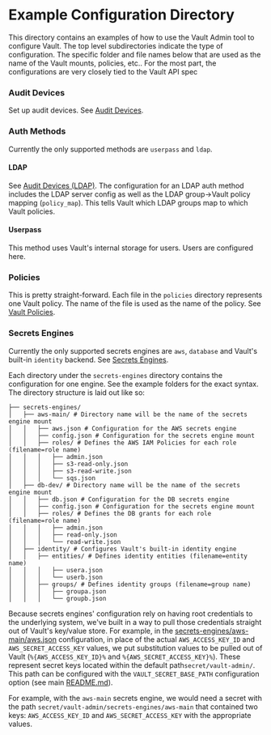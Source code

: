 # Example Configuration Directory
This directory contains an examples of how to use the Vault Admin tool to configure Vault.  The top level subdirectories indicate the type of configuration.  The specific folder and file names below that are used as the name of the Vault mounts, policies, etc..  For the most part, the configurations are very closely tied to the Vault API spec

### Audit Devices
Set up audit devices. See [Audit Devices](https://www.vaultproject.io/docs/audit/index.html).

### Auth Methods
Currently the only supported methods are `userpass` and `ldap`.

#### LDAP
See [Audit Devices (LDAP)](https://www.vaultproject.io/docs/auth/ldap.html). The configuration for an LDAP auth method includes the LDAP server config as well as the LDAP group->Vault policy mapping (`policy_map`).  This tells Vault which LDAP groups map to which Vault policies.

#### Userpass
This method uses Vault's internal storage for users. Users are configured here.

### Policies
This is pretty straight-forward.  Each file in the `policies` directory represents one Vault policy.  The name of the file is used as the name of the policy. See [Vault Policies](https://www.vaultproject.io/docs/concepts/policies.html).

### Secrets Engines
Currently the only supported secrets engines are `aws`, `database` and Vault's built-in `identity` backend. See [Secrets Engines](https://www.vaultproject.io/docs/secrets/index.html).

Each directory under the `secrets-engines` directory contains the configuration for one engine. See the example folders for the exact syntax.  The directory structure is laid out like so:

```
├── secrets-engines/
│   ├── aws-main/ # Directory name will be the name of the secrets engine mount
│   │   ├── aws.json # Configuration for the AWS secrets engine
│   │   ├── config.json # Configuration for the secrets engine mount
│   │   ├── roles/ # Defines the AWS IAM Policies for each role (filename=role name)
│   │   │   ├── admin.json
│   │   │   ├── s3-read-only.json
│   │   │   ├── s3-read-write.json
│   │   │   └── sqs.json
│   ├── db-dev/ # Directory name will be the name of the secrets engine mount
│   │   ├── db.json # Configuration for the DB secrets engine
│   │   ├── config.json # Configuration for the secrets engine mount
│   │   ├── roles/ # Defines the DB grants for each role (filename=role name)
│   │   │   ├── admin.json
│   │   │   ├── read-only.json
│   │   │   └── read-write.json
│   ├── identity/ # Configures Vault's built-in identity engine
│   │   ├── entities/ # Defines identity entities (filename=entity name)
│   │   │   ├── usera.json
│   │   │   └── userb.json
│   │   ├── groups/ # Defines identity groups (filename=group name)
│   │   │   ├── groupa.json
│   │   │   └── groupb.json
```

Because secrets engines' configuration rely on having root credentials to the underlying system, we've built in a way to pull those credentials straight out of Vault's key/value store. For example, in the [secrets-engines/aws-main/aws.json](secrets-engines/aws-main/aws.json) configuration, in place of the actual `AWS_ACCESS_KEY_ID` and `AWS_SECRET_ACCESS_KEY` values, we put substitution values to be pulled out of Vault (`%{AWS_ACCESS_KEY_ID}%` and `%{AWS_SECRET_ACCESS_KEY}%`). These represent secret keys located within the default path`secret/vault-admin/`.  This path can be configured with the `VAULT_SECRET_BASE_PATH` configuration option (see main [README.md](../README.md)).

For example, with the `aws-main` secrets engine, we would need a secret with the path `secret/vault-admin/secrets-engines/aws-main` that contained two keys: `AWS_ACCESS_KEY_ID` and `AWS_SECRET_ACCESS_KEY` with the appropriate values.
